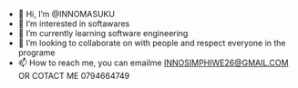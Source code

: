 - 👋 Hi, I’m @INNOMASUKU
- 👀 I’m interested in softawares  
- 🌱 I’m currently learning software engineering
- 💞️ I’m looking to collaborate on with people and respect everyone in the programe
- 📫 How to reach me, you can emailme INNOSIMPHIWE26@GMAIL.COM OR COTACT ME 0794664749

<!---
INNOMASUKU/INNOMASUKU is a ✨ special ✨ repository because its `README.md` (this file) appears on your GitHub profile.
You can click the Preview link to take a look at your changes.
--->

